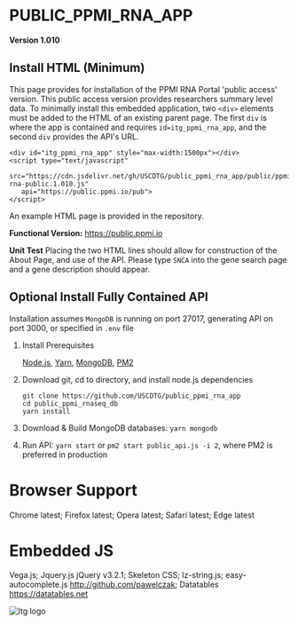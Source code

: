 # PUBLIC_PPMI_RNA_APP

**Version 1.010**

## Install HTML (Minimum)
This page provides for installation of the PPMI RNA Portal 'public access' version. This public access version provides researchers summary level data. To minimally install this embedded application, two `<div>` elements must be added to the HTML of an existing parent page. The first `div` is where the app is contained and requires `id=itg_ppmi_rna_app`, and the second `div` provides the API's URL. 

```
<div id="itg_ppmi_rna_app" style="max-width:1500px"></div>
<script type="text/javascript"  
   src="https://cdn.jsdelivr.net/gh/USCDTG/public_ppmi_rna_app/public/ppmi-rna-public.1.010.js" 
   api="https://public.ppmi.io/pub">
</script>
```

An example HTML page is provided in the repository.

**Functional Version:** https://public.ppmi.io

**Unit Test**  Placing the two HTML lines should allow for construction of the About Page, and use of the API. Please type `SNCA` into the gene search page and a gene description should appear.

## Optional Install Fully Contained API

Installation assumes `MongoDB` is running on port 27017, generating API on port 3000, or  specified in `.env` file

1. Install Prerequisites

   [Node.js](https://nodejs.org/en/download/), [Yarn](https://yarnpkg.com/lang/en/docs/cli/install/), [MongoDB](https://www.mongodb.com/download-center#community), [PM2](https://pm2.io/doc/en/runtime/quick-start/)

2. Download git, cd to directory, and install node.js dependencies

   ```
   git clone https://github.com/USCDTG/public_ppmi_rna_app
   cd public_ppmi_rnaseq_db
   yarn install
   ```
   
3. Download & Build MongoDB databases: `yarn mongodb`
4. Run API: `yarn start` or `pm2 start public_api.js -i 2`, where PM2 is preferred in production

# Browser Support

Chrome latest; Firefox latest; Opera latest; Safari latest; Edge latest

# Embedded JS

Vega.js; Jquery.js jQuery v3.2.1; Skeleton CSS; lz-string.js; easy-autocomplete.js http://github.com/pawelczak; Datatables https://datatables.net

![Itg logo](http://dtg.usc.edu/images/itg.png)

